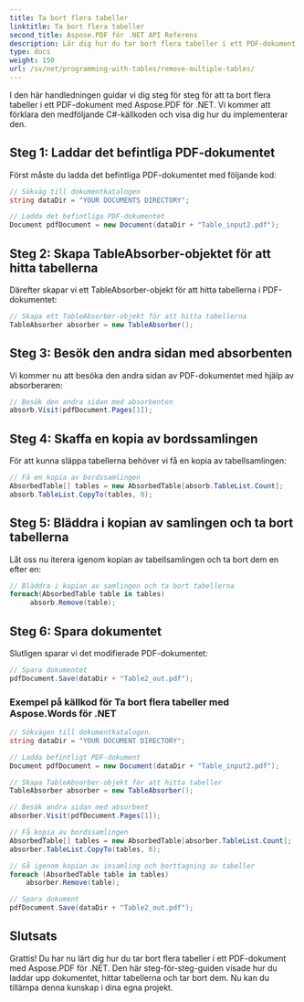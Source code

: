 ```yaml
---
title: Ta bort flera tabeller
linktitle: Ta bort flera tabeller
second_title: Aspose.PDF för .NET API Referens
description: Lär dig hur du tar bort flera tabeller i ett PDF-dokument med Aspose.PDF för .NET.
type: docs
weight: 150
url: /sv/net/programming-with-tables/remove-multiple-tables/
---
```


I den här handledningen guidar vi dig steg för steg för att ta bort flera tabeller i ett PDF-dokument med Aspose.PDF för .NET. Vi kommer att förklara den medföljande C#-källkoden och visa dig hur du implementerar den.

## Steg 1: Laddar det befintliga PDF-dokumentet
Först måste du ladda det befintliga PDF-dokumentet med följande kod:

```csharp
// Sökväg till dokumentkatalogen
string dataDir = "YOUR DOCUMENTS DIRECTORY";

// Ladda det befintliga PDF-dokumentet
Document pdfDocument = new Document(dataDir + "Table_input2.pdf");
```

## Steg 2: Skapa TableAbsorber-objektet för att hitta tabellerna
Därefter skapar vi ett TableAbsorber-objekt för att hitta tabellerna i PDF-dokumentet:

```csharp
// Skapa ett TableAbsorber-objekt för att hitta tabellerna
TableAbsorber absorber = new TableAbsorber();
```

## Steg 3: Besök den andra sidan med absorbenten
Vi kommer nu att besöka den andra sidan av PDF-dokumentet med hjälp av absorberaren:

```csharp
// Besök den andra sidan med absorbenten
absorb.Visit(pdfDocument.Pages[1]);
```

## Steg 4: Skaffa en kopia av bordssamlingen
För att kunna släppa tabellerna behöver vi få en kopia av tabellsamlingen:

```csharp
// Få en kopia av bordssamlingen
AbsorbedTable[] tables = new AbsorbedTable[absorb.TableList.Count];
absorb.TableList.CopyTo(tables, 0);
```

## Steg 5: Bläddra i kopian av samlingen och ta bort tabellerna
Låt oss nu iterera igenom kopian av tabellsamlingen och ta bort dem en efter en:

```csharp
// Bläddra i kopian av samlingen och ta bort tabellerna
foreach(AbsorbedTable table in tables)
     absorb.Remove(table);
```

## Steg 6: Spara dokumentet
Slutligen sparar vi det modifierade PDF-dokumentet:

```csharp
// Spara dokumentet
pdfDocument.Save(dataDir + "Table2_out.pdf");
```

### Exempel på källkod för Ta bort flera tabeller med Aspose.Words för .NET

```csharp
// Sökvägen till dokumentkatalogen.
string dataDir = "YOUR DOCUMENT DIRECTORY";

// Ladda befintligt PDF-dokument
Document pdfDocument = new Document(dataDir + "Table_input2.pdf");

// Skapa TableAbsorber-objekt för att hitta tabeller
TableAbsorber absorber = new TableAbsorber();

// Besök andra sidan med absorbent
absorber.Visit(pdfDocument.Pages[1]);

// Få kopia av bordssamlingen
AbsorbedTable[] tables = new AbsorbedTable[absorber.TableList.Count];
absorber.TableList.CopyTo(tables, 0);

// Gå igenom kopian av insamling och borttagning av tabeller
foreach (AbsorbedTable table in tables)
	absorber.Remove(table);

// Spara dokument
pdfDocument.Save(dataDir + "Table2_out.pdf");
```

## Slutsats
Grattis! Du har nu lärt dig hur du tar bort flera tabeller i ett PDF-dokument med Aspose.PDF för .NET. Den här steg-för-steg-guiden visade hur du laddar upp dokumentet, hittar tabellerna och tar bort dem. Nu kan du tillämpa denna kunskap i dina egna projekt.